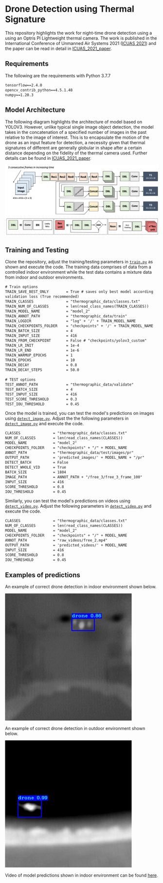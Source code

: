# Drone Detection using Thermal Signature
This repository highlights the work for night-time drone detection using a using an Optris PI Lightweight thermal camera. The work is published in the International Conference of Unmanned Air Systems 2021 ([ICUAS 2021](http://www.uasconferences.com/2021_icuas/)) and the paper can be read in detail in [ICUAS_2021_paper](https://github.com/mion666459/thermal_signature_drone_detection/blob/main/ICUAS_2021_paper.pdf).

## Requirements

The following are the requirements with Python 3.7.7

	tensorflow==2.4.0
	opencv_contrib_python==4.5.1.48
	numpy==1.20.3	
## Model Architecture

The following diagram highlights the architecture of model based on YOLOV3. However, unlike typical single image object detection, the model takes in the concatenation of a specified number of images in the past relative to the image of interest. This is to encapsulate the motion of the drone as an input feature for detection, a necessity given that thermal signatures of different are generally globular in shape after a certain distance depending on the fidelity of the thermal camera used. Further details can be found in [ICUAS_2021_paper](https://github.com/mion666459/thermal_signature_drone_detection/blob/main/ICUAS_2021_paper.pdf).

![Model Architecture](/readme_images/model_architecture.png)



## Training and Testing

Clone the repository, adjust the training/testing parameters in [`train.py`](https://github.com/mion666459/thermal_signature_drone_detection/blob/main/train.py) as shown and execute the code. The training data comprises of data from a controlled indoor environment while the test data contains a mixture data from indoor and outdoor environments. 

```
# Train options
TRAIN_SAVE_BEST_ONLY        = True # saves only best model according validation loss (True recommended)
TRAIN_CLASSES               = "thermographic_data/classes.txt"
TRAIN_NUM_OF_CLASSES        = len(read_class_names(TRAIN_CLASSES))
TRAIN_MODEL_NAME            = "model_2"
TRAIN_ANNOT_PATH            = "thermographic_data/train" 
TRAIN_LOGDIR                = "log" + '/' + TRAIN_MODEL_NAME
TRAIN_CHECKPOINTS_FOLDER    = "checkpoints" + '/' + TRAIN_MODEL_NAME
TRAIN_BATCH_SIZE            = 4
TRAIN_INPUT_SIZE            = 416
TRAIN_FROM_CHECKPOINT       = False # "checkpoints/yolov3_custom"
TRAIN_LR_INIT               = 1e-4
TRAIN_LR_END                = 1e-6
TRAIN_WARMUP_EPOCHS         = 1
TRAIN_EPOCHS                = 10
TRAIN_DECAY                 = 0.8
TRAIN_DECAY_STEPS           = 50.0

# TEST options
TEST_ANNOT_PATH             = "thermographic_data/validate"
TEST_BATCH_SIZE             = 4
TEST_INPUT_SIZE             = 416
TEST_SCORE_THRESHOLD        = 0.3
TEST_IOU_THRESHOLD          = 0.45
```

Once the model is trained, you can test the model's predictions on images using [`detect_image.py`](https://github.com/mion666459/thermal_signature_drone_detection/blob/main/detect_image.py). Adjust the the following parameters in [`detect_image.py`](https://github.com/mion666459/thermal_signature_drone_detection/blob/main/detect_image.py) and execute the code.

```
CLASSES               = "thermographic_data/classes.txt"
NUM_OF_CLASSES        = len(read_class_names(CLASSES))
MODEL_NAME            = "model_2"
CHECKPOINTS_FOLDER    = "checkpoints" + "/" + MODEL_NAME
ANNOT_PATH            = "thermographic_data/test/images/pr"
OUTPUT_PATH           = 'predicted_images/' + MODEL_NAME + "/pr"
DETECT_BATCH          = False
DETECT_WHOLE_VID      = True
BATCH_SIZE            = 1804
IMAGE_PATH            = ANNOT_PATH + "/free_3/free_3_frame_100"
INPUT_SIZE            = 416
SCORE_THRESHOLD       = 0.8
IOU_THRESHOLD         = 0.45
```

Similarly, you can test the model's predictions on videos using [`detect_video.py`](https://github.com/mion666459/thermal_signature_drone_detection/blob/main/detect_video.py). Adjust the following parameters in [`detect_video.py`](https://github.com/mion666459/thermal_signature_drone_detection/blob/main/detect_video.py) and execute the code. 

```
CLASSES               = "thermographic_data/classes.txt"
NUM_OF_CLASSES        = len(read_class_names(CLASSES))
MODEL_NAME            = "model_2"
CHECKPOINTS_FOLDER    = "checkpoints" + "/" + MODEL_NAME
ANNOT_PATH            = "raw_videos/free_2.mp4"
OUTPUT_PATH           = 'predicted_videos/' + MODEL_NAME 
INPUT_SIZE            = 416
SCORE_THRESHOLD       = 0.8
IOU_THRESHOLD         = 0.45
```

## Examples of predictions 

An example of correct drone detection in indoor environment shown below.

![Indoor Detection](/readme_images/indoor_prediction.jpg)

An example of correct drone detection in outdoor environment shown below.

![Outdoor Prediction](/readme_images/outdoor_prediction.jpg)

Video of model predictions shown in indoor environment can be found [here](https://github.com/mion666459/thermal_signature_drone_detection/blob/main/predicted_videos/model_2/free_2.mp4).

